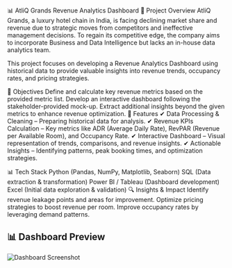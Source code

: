 📊 AtliQ Grands Revenue Analytics Dashboard
🏨 Project Overview
AtliQ Grands, a luxury hotel chain in India, is facing declining market share and revenue due to strategic moves from competitors and ineffective management decisions. To regain its competitive edge, the company aims to incorporate Business and Data Intelligence but lacks an in-house data analytics team.

This project focuses on developing a Revenue Analytics Dashboard using historical data to provide valuable insights into revenue trends, occupancy rates, and pricing strategies.

🎯 Objectives
Define and calculate key revenue metrics based on the provided metric list.
Develop an interactive dashboard following the stakeholder-provided mock-up.
Extract additional insights beyond the given metrics to enhance revenue optimization.
📌 Features
✔ Data Processing & Cleaning – Preparing historical data for analysis.
✔ Revenue KPIs Calculation – Key metrics like ADR (Average Daily Rate), RevPAR (Revenue per Available Room), and Occupancy Rate.
✔ Interactive Dashboard – Visual representation of trends, comparisons, and revenue insights.
✔ Actionable Insights – Identifying patterns, peak booking times, and optimization strategies.

📊 Tech Stack
Python (Pandas, NumPy, Matplotlib, Seaborn)
SQL (Data extraction & transformation)
Power BI / Tableau (Dashboard development)
Excel (Initial data exploration & validation)
🔍 Insights & Impact
Identify revenue leakage points and areas for improvement.
Optimize pricing strategies to boost revenue per room.
Improve occupancy rates by leveraging demand patterns.
## 📊 Dashboard Preview  
![Dashboard Screenshot]()
